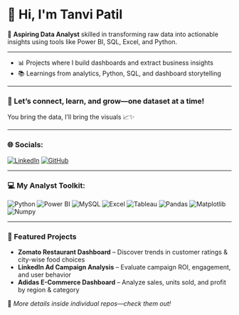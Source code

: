 
# 👋 Hi, I'm Tanvi Patil

🎯 **Aspiring Data Analyst** skilled in transforming raw data into actionable insights using tools like Power BI, SQL, Excel, and Python.

---

- 📊 Projects where I build dashboards and extract business insights  
- 📚 Learnings from analytics, Python, SQL, and dashboard storytelling  

---

### 🔗 Let’s connect, learn, and grow—one dataset at a time!  
You bring the data, I’ll bring the visuals 📈✨

---

### 🌐 Socials:
[![LinkedIn](https://img.shields.io/badge/-LinkedIn-0A66C2?style=flat&logo=linkedin&logoColor=white)](https://www.linkedin.com/in/tanvipatilofficial/)
[![GitHub](https://img.shields.io/badge/-GitHub-181717?style=flat&logo=github&logoColor=white)](https://github.com/Tanviiiii25)

---

### 💻 My Analyst Toolkit:

![Python](https://img.shields.io/badge/-Python-black?logo=python) 
![Power BI](https://img.shields.io/badge/-Power%20BI-yellow?logo=powerbi) 
![MySQL](https://img.shields.io/badge/-MySQL-blue?logo=mysql&logoColor=white)
![Excel](https://img.shields.io/badge/-Excel-green?logo=microsoft-excel) 
![Tableau](https://img.shields.io/badge/-Tableau-purple?logo=tableau) 
![Pandas](https://img.shields.io/badge/-Pandas-black?logo=pandas) 
![Matplotlib](https://img.shields.io/badge/-Matplotlib-blueviolet?logo=python) 
![Numpy](https://img.shields.io/badge/-Numpy-lightblue?logo=numpy)

---

### 📁 Featured Projects

- **Zomato Restaurant Dashboard** – Discover trends in customer ratings & city-wise food choices  
- **LinkedIn Ad Campaign Analysis** – Evaluate campaign ROI, engagement, and user behavior  
- **Adidas E-Commerce Dashboard** – Analyze sales, units sold, and profit by region & category

📌 *More details inside individual repos—check them out!*

